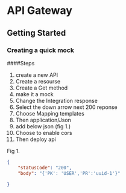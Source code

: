 # API Gateway

## Getting Started

### Creating a quick mock

####Steps
1. create a new API
2. Create a resourse
3. Create a Get method
4. make it a mock
5. Change the Integration response
6. Select the down arrow next 200 reponse
7. Choose Mapping templates
8. Then application/Json
9. add below json (fig 1.)
10. Choose to enable cors
11. Then deploy api

Fig 1.
```json
{
    "statusCode": "200",
    "body": "{'PK': 'USER','PR':'uuid-1'}"
    
}
```

